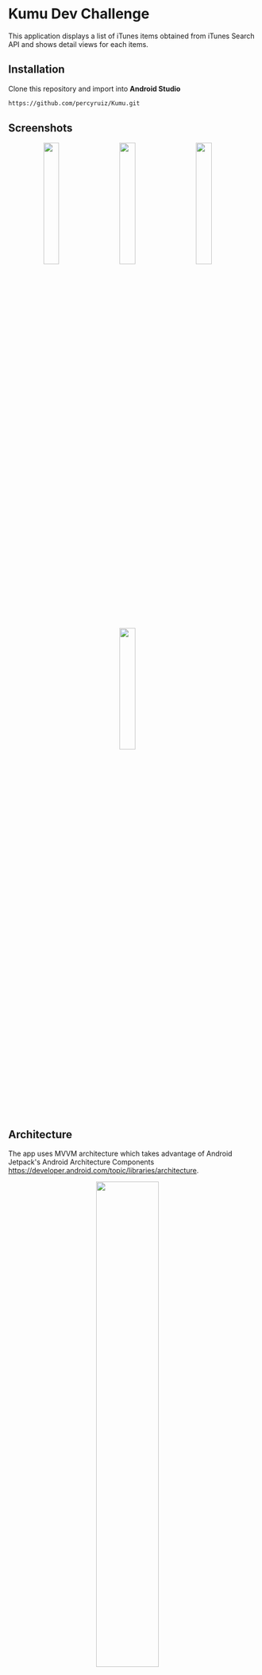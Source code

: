 # Kumu Dev Challenge

This application displays a list of iTunes items obtained from iTunes Search API and shows detail views for each items.

## Installation
Clone this repository and import into **Android Studio**
```bash
https://github.com/percyruiz/Kumu.git
```

## Screenshots
<p align="center">
  <img src="https://user-images.githubusercontent.com/16864893/126055691-95cc55c3-800f-4868-a778-abdb4de2fe2f.png" width="25%" height="25%"> &nbsp;&nbsp;&nbsp;&nbsp;&nbsp;
  <img src="https://user-images.githubusercontent.com/16864893/126055896-27f078d3-cb44-49f7-b533-4e0dc740cd06.png" width="25%" height="25%"> &nbsp;&nbsp;&nbsp;&nbsp;&nbsp;
  <img src="https://user-images.githubusercontent.com/16864893/126055933-707f75c6-4ea0-4356-874f-aefe9a37c050.png" width="25%" height="25%"> &nbsp;&nbsp;&nbsp;&nbsp;&nbsp;
  <img src="https://user-images.githubusercontent.com/16864893/126055998-81f1c7d9-c620-4357-97ce-5de3071f698f.png" width="25%" height="25%"> &nbsp;&nbsp;&nbsp;&nbsp;&nbsp;
</p>

## Architecture
The app uses MVVM architecture which takes advantage of Android Jetpack's Android Architecture Components https://developer.android.com/topic/libraries/architecture.
<p align="center">
  <img src="https://user-images.githubusercontent.com/16864893/126056079-2c0e8155-2201-45e6-bf3f-514eda1c39ff.png" width="50%" height="50%"> &nbsp;&nbsp;&nbsp;&nbsp;&nbsp;
</p>

With MVVM, components will have a clear separation and responsibilites. Creating tests is also easier since our components has smaller and simpler testable methods.<br/>
Android Architecture Components also makes this task easier since the components are lifecycle-aware which avoids memory leaks.<br/><br/>
For MVVM disadvantages, it can be sometimes an overkill for apps with simpler UI and data flows.

## Dependencies
- Dependency injection (with [Koin](https://www.koin.com/))
- Reactive programming (with [Kotlin Flows](https://kotlinlang.org/docs/reference/coroutines/flow.html))
- Http client (with [Retrofit](https://square.github.io/retrofit/))
- Paging implementation which handles loading of items and caching to db (with[Paging3](https://developer.android.com/topic/libraries/architecture/paging/v3-overview))
- Google [Material Design](https://material.io/blog/android-material-theme-color) library
- Android architecture components
- Image loading (with [Glide](https://github.com/bumptech/glide))
- Social Style date and time formatting (with [PrettyTime](https://github.com/ocpsoft/prettytime))

## Maintainers
This project is mantained by:
* [Percival Ruiz](https://github.com/percyruiz)



